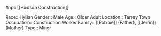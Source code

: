 #npc [[Hudson Construction]]

Race:: Hylian
Gender:: Male
Age:: Older Adult
Location:: Tarrey Town
Occupation:: Construction Worker
Family:: [[Robbie]] (Father), [[Jerrin]] (Mother)
Type:: Minor
